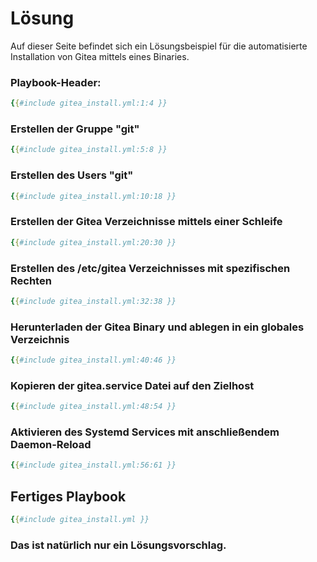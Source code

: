# Lösung

Auf dieser Seite befindet sich ein Lösungsbeispiel für die automatisierte Installation von Gitea mittels eines Binaries.

### Playbook-Header:
``` yml
{{#include gitea_install.yml:1:4 }}
```

### Erstellen der Gruppe "git"

``` yml
{{#include gitea_install.yml:5:8 }}
```

### Erstellen des Users "git"

``` yml
{{#include gitea_install.yml:10:18 }}
```

### Erstellen der Gitea Verzeichnisse mittels einer Schleife

``` yml
{{#include gitea_install.yml:20:30 }}
```

### Erstellen des /etc/gitea Verzeichnisses mit spezifischen Rechten


``` yml
{{#include gitea_install.yml:32:38 }}
```

### Herunterladen der Gitea Binary und ablegen in ein globales Verzeichnis

``` yml
{{#include gitea_install.yml:40:46 }}
```

### Kopieren der gitea.service Datei auf den Zielhost

``` yml
{{#include gitea_install.yml:48:54 }}
```

### Aktivieren des Systemd Services mit anschließendem Daemon-Reload

``` yml
{{#include gitea_install.yml:56:61 }}
```



## Fertiges Playbook


``` yml
{{#include gitea_install.yml }}
```



### Das ist natürlich nur ein Lösungsvorschlag.